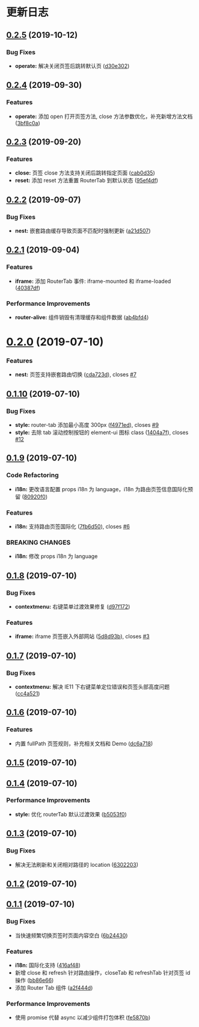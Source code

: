 # 更新日志


## [0.2.5](https://github.com/bhuh12/vue-router-tab/compare/v0.2.4...v0.2.5) (2019-10-12)


### Bug Fixes

* **operate:** 解决关闭页签后跳转默认页 ([d30e302](https://github.com/bhuh12/vue-router-tab/commit/d30e302))



## [0.2.4](https://github.com/bhuh12/vue-router-tab/compare/v0.2.3...v0.2.4) (2019-09-30)


### Features

* **operate:** 添加 open 打开页签方法, close 方法参数优化，补充新增方法文档 ([3bf8c0a](https://github.com/bhuh12/vue-router-tab/commit/3bf8c0a))



## [0.2.3](https://github.com/bhuh12/vue-router-tab/compare/v0.2.2...v0.2.3) (2019-09-20)


### Features

* **close:** 页签 close 方法支持关闭后跳转指定页面 ([cab0d35](https://github.com/bhuh12/vue-router-tab/commit/cab0d35))
* **reset:** 添加 reset 方法重置 RouterTab 到默认状态 ([95ef4df](https://github.com/bhuh12/vue-router-tab/commit/95ef4df))



## [0.2.2](https://github.com/bhuh12/vue-router-tab/compare/v0.2.1...v0.2.2) (2019-09-07)


### Bug Fixes

* **nest:** 嵌套路由缓存导致页面不匹配时强制更新 ([a21d507](https://github.com/bhuh12/vue-router-tab/commit/a21d507))



## [0.2.1](https://github.com/bhuh12/vue-router-tab/compare/v0.2.0...v0.2.1) (2019-09-04)


### Features

* **iframe:** 添加 RouterTab 事件: iframe-mounted 和 iframe-loaded ([40387df](https://github.com/bhuh12/vue-router-tab/commit/40387df))


### Performance Improvements

* **router-alive:** 组件销毁有清理缓存和组件数据 ([ab4bfd4](https://github.com/bhuh12/vue-router-tab/commit/ab4bfd4))



# [0.2.0](https://github.com/bhuh12/vue-router-tab/compare/v0.1.10...v0.2.0) (2019-07-10)


### Features

* **nest:** 页签支持嵌套路由切换 ([cda723d](https://github.com/bhuh12/vue-router-tab/commit/cda723d)), closes [#7](https://github.com/bhuh12/vue-router-tab/issues/7)



## [0.1.10](https://github.com/bhuh12/vue-router-tab/compare/v0.1.9...v0.1.10) (2019-07-10)


### Bug Fixes

* **style:** router-tab 添加最小高度 300px ([f4971ed](https://github.com/bhuh12/vue-router-tab/commit/f4971ed)), closes [#9](https://github.com/bhuh12/vue-router-tab/issues/9)
* **style:** 去除 tab 滚动控制按钮的 element-ui 图标 class ([1404a7f](https://github.com/bhuh12/vue-router-tab/commit/1404a7f)), closes [#12](https://github.com/bhuh12/vue-router-tab/issues/12)



## [0.1.9](https://github.com/bhuh12/vue-router-tab/compare/v0.1.8...v0.1.9) (2019-07-10)


### Code Refactoring

* **i18n:** 更改语言配置 props i18n 为 language，i18n 为路由页签信息国际化预留 ([80920f0](https://github.com/bhuh12/vue-router-tab/commit/80920f0))


### Features

* **i18n:** 支持路由页签国际化 ([7fb6d50](https://github.com/bhuh12/vue-router-tab/commit/7fb6d50)), closes [#6](https://github.com/bhuh12/vue-router-tab/issues/6)


### BREAKING CHANGES

* **i18n:** 修改 props i18n 为 language



## [0.1.8](https://github.com/bhuh12/vue-router-tab/compare/v0.1.7...v0.1.8) (2019-07-10)


### Bug Fixes

* **contextmenu:** 右键菜单过渡效果修复 ([d97f172](https://github.com/bhuh12/vue-router-tab/commit/d97f172))


### Features

* **iframe:** iframe 页签嵌入外部网站 ([5d8d93b](https://github.com/bhuh12/vue-router-tab/commit/5d8d93b)), closes [#3](https://github.com/bhuh12/vue-router-tab/issues/3)



## [0.1.7](https://github.com/bhuh12/vue-router-tab/compare/v0.1.6...v0.1.7) (2019-07-10)


### Bug Fixes

* **contextmenu:** 解决 IE11 下右键菜单定位错误和页签头部高度问题 ([cc4a521](https://github.com/bhuh12/vue-router-tab/commit/cc4a521))



## [0.1.6](https://github.com/bhuh12/vue-router-tab/compare/v0.1.5...v0.1.6) (2019-07-10)


### Features

* 内置 fullPath 页签规则，补充相关文档和 Demo ([dc6a718](https://github.com/bhuh12/vue-router-tab/commit/dc6a718))



## [0.1.5](https://github.com/bhuh12/vue-router-tab/compare/v0.1.4...v0.1.5) (2019-07-10)



## [0.1.4](https://github.com/bhuh12/vue-router-tab/compare/v0.1.3...v0.1.4) (2019-07-10)


### Performance Improvements

* **style:** 优化 routerTab 默认过渡效果 ([b5053f0](https://github.com/bhuh12/vue-router-tab/commit/b5053f0))



## [0.1.3](https://github.com/bhuh12/vue-router-tab/compare/v0.1.2...v0.1.3) (2019-07-10)


### Bug Fixes

* 解决无法刷新和关闭相对路径的 location ([6302203](https://github.com/bhuh12/vue-router-tab/commit/6302203))



## [0.1.2](https://github.com/bhuh12/vue-router-tab/compare/v0.1.1...v0.1.2) (2019-07-10)



## [0.1.1](https://github.com/bhuh12/vue-router-tab/compare/a2f444d...v0.1.1) (2019-07-10)


### Bug Fixes

* 当快速频繁切换页签时页面内容空白 ([6b24430](https://github.com/bhuh12/vue-router-tab/commit/6b24430))


### Features

* **i18n:** 国际化支持 ([416af48](https://github.com/bhuh12/vue-router-tab/commit/416af48))
* 新增 close 和 refresh 针对路由操作，closeTab 和 refreshTab 针对页签 id 操作 ([bb86e66](https://github.com/bhuh12/vue-router-tab/commit/bb86e66))
* 添加 Router Tab 组件 ([a2f444d](https://github.com/bhuh12/vue-router-tab/commit/a2f444d))


### Performance Improvements

* 使用 promise 代替 async 以减少组件打包体积 ([fe5870b](https://github.com/bhuh12/vue-router-tab/commit/fe5870b))



